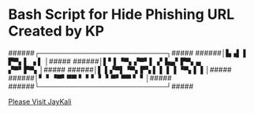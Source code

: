 # Bash Script for Hide Phishing URL Created by KP

######┌──────────────────────────┐##### 
######│▙▗▌      ▌  ▛▀▖▌  ▗    ▌  │##### 
######│▌▘▌▝▀▖▞▀▘▌▗▘▙▄▘▛▀▖▄ ▞▀▘▛▀▖│##### 
######│▌ ▌▞▀▌▝▀▖▛▚ ▌  ▌ ▌▐ ▝▀▖▌ ▌│##### 
######│▘ ▘▝▀▘▀▀ ▘ ▘▘  ▘ ▘▀▘▀▀ ▘ ▘│##### 
######└──────────────────────────┘##### 

[Please Visit JayKali](https://www.kalilinux.in) 
